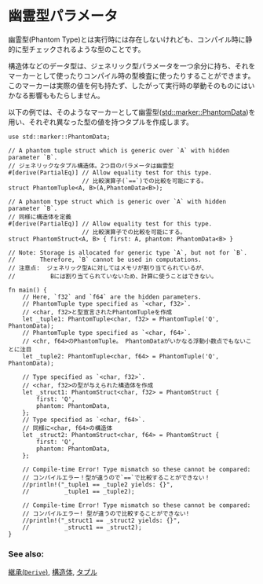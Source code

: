 <!--
# Phantom type parameters
-->
# 幽霊型パラメータ

<!--
A phantom type parameter is one that doesn't show up at runtime,
but is checked statically (and only) at compile time.
-->
幽霊型(Phantom Type)とは実行時には存在しないけれども、コンパイル時に静的に型チェックされるような型のことです。

<!--
Data types can use extra generic type parameters to act as markers
or to perform type checking at compile time. These extra parameters 
hold no storage values, and have no runtime behavior.
-->
構造体などのデータ型は、ジェネリック型パラメータを一つ余分に持ち、それをマーカーとして使ったりコンパイル時の型検査に使ったりすることができます。このマーカーは実際の値を何も持たず、したがって実行時の挙動そのものにはいかなる影響ももたらしません。

<!--
In the following example, we combine [std::marker::PhantomData]
with the phantom type parameter concept to create tuples containing
different data types.
-->
以下の例では、そのようなマーカーとして幽霊型([std::marker::PhantomData])を用い、それぞれ異なった型の値を持つタプルを作成します。

```rust,editable
use std::marker::PhantomData;

// A phantom tuple struct which is generic over `A` with hidden parameter `B`.
// ジェネリックなタプル構造体。2つ目のパラメータは幽霊型
#[derive(PartialEq)] // Allow equality test for this type.
                     // 比較演算子(`==`)での比較を可能にする。
struct PhantomTuple<A, B>(A,PhantomData<B>);

// A phantom type struct which is generic over `A` with hidden parameter `B`.
// 同様に構造体を定義
#[derive(PartialEq)] // Allow equality test for this type.
                     // 比較演算子での比較を可能にする。
struct PhantomStruct<A, B> { first: A, phantom: PhantomData<B> }

// Note: Storage is allocated for generic type `A`, but not for `B`.
//       Therefore, `B` cannot be used in computations.
// 注意点:  ジェネリック型Aに対してはメモリが割り当てられているが、
//          Bには割り当てられていないため、計算に使うことはできない。

fn main() {
    // Here, `f32` and `f64` are the hidden parameters.
    // PhantomTuple type specified as `<char, f32>`.
    // <char, f32>と型宣言されたPhantomTupleを作成
    let _tuple1: PhantomTuple<char, f32> = PhantomTuple('Q', PhantomData);
    // PhantomTuple type specified as `<char, f64>`.
    // <chr, f64>のPhantomTuple。 PhantomDataがいかなる浮動小数点でもないことに注目
    let _tuple2: PhantomTuple<char, f64> = PhantomTuple('Q', PhantomData);

    // Type specified as `<char, f32>`.
    // <char, f32>の型が与えられた構造体を作成
    let _struct1: PhantomStruct<char, f32> = PhantomStruct {
        first: 'Q',
        phantom: PhantomData,
    };
    // Type specified as `<char, f64>`.
    // 同様に<char, f64>の構造体
    let _struct2: PhantomStruct<char, f64> = PhantomStruct {
        first: 'Q',
        phantom: PhantomData,
    };
    
    // Compile-time Error! Type mismatch so these cannot be compared:
    // コンパイルエラー！型が違うので`==`で比較することができない！
    //println!("_tuple1 == _tuple2 yields: {}",
    //          _tuple1 == _tuple2);
    
    // Compile-time Error! Type mismatch so these cannot be compared:
    // コンパイルエラー! 型が違うので比較することができない!
    //println!("_struct1 == _struct2 yields: {}",
    //          _struct1 == _struct2);
}
```

### See also:

<!--
[Derive], [struct], and [TupleStructs]
-->
[継承(`Derive`)][Derive], [構造体][struct], [タプル][TupleStructs]

[Derive]: ../trait/derive.md
[struct]: ../custom_types/structs.md
[TupleStructs]: ../custom_types/structs.md
[std::marker::PhantomData]: https://doc.rust-lang.org/std/marker/struct.PhantomData.html
